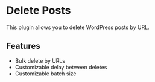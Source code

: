 # Delete Posts

This plugin allows you to delete WordPress posts by URL.

## Features

- Bulk delete by URLs
- Customizable delay between deletes
- Customizable batch size
